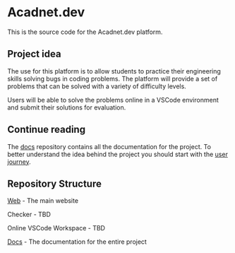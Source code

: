 # Acadnet.dev
This is the source code for the Acadnet.dev platform.

## Project idea
The use for this platform is to allow students to practice their engineering skills solving bugs in coding problems. The platform will provide a set of problems that can be solved with a variety of difficulty levels.

Users will be able to solve the problems online in a VSCode environment and submit their solutions for evaluation.

## Continue reading
The [docs](https://github.com/acadnet-dev/docs) repository contains all the documentation for the project.
To better understand the idea behind the project you should start with the [user journey](https://github.com/acadnet-dev/docs/blob/master/user-journey.md).

## Repository Structure
[Web](https://github.com/acadnet-dev/web) - The main website

Checker - TBD

Online VSCode Workspace - TBD

[Docs](https://github.com/acadnet-dev/docs) - The documentation for the entire project